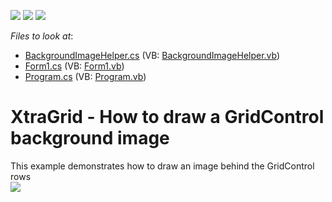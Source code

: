 <!-- default badges list -->
![](https://img.shields.io/endpoint?url=https://codecentral.devexpress.com/api/v1/VersionRange/128632728/12.2.15%2B)
[![](https://img.shields.io/badge/Open_in_DevExpress_Support_Center-FF7200?style=flat-square&logo=DevExpress&logoColor=white)](https://supportcenter.devexpress.com/ticket/details/E5017)
[![](https://img.shields.io/badge/📖_How_to_use_DevExpress_Examples-e9f6fc?style=flat-square)](https://docs.devexpress.com/GeneralInformation/403183)
<!-- default badges end -->
<!-- default file list -->
*Files to look at*:

* [BackgroundImageHelper.cs](./CS/WindowsFormsApplication61/BackgroundImageHelper.cs) (VB: [BackgroundImageHelper.vb](./VB/WindowsFormsApplication61/BackgroundImageHelper.vb))
* [Form1.cs](./CS/WindowsFormsApplication61/Form1.cs) (VB: [Form1.vb](./VB/WindowsFormsApplication61/Form1.vb))
* [Program.cs](./CS/WindowsFormsApplication61/Program.cs) (VB: [Program.vb](./VB/WindowsFormsApplication61/Program.vb))
<!-- default file list end -->
# XtraGrid - How to draw a GridControl background image


<p>This example demonstrates how to draw an image behind the GridControl rows<br /> <img src="https://raw.githubusercontent.com/DevExpress-Examples/xtragrid-how-to-draw-a-gridcontrol-background-image-e5017/12.2.15+/media/3b44b7aa-6c04-4df5-a787-f1261d8ad928.png"></p>

<br/>



